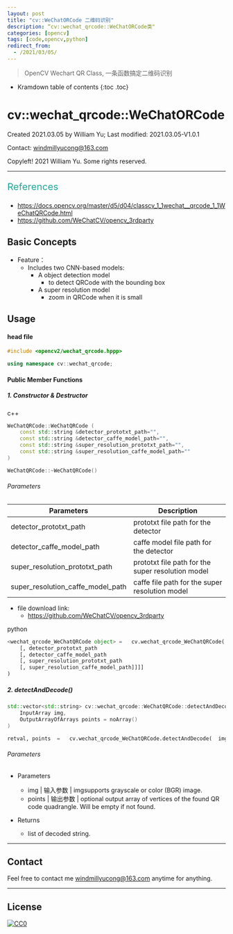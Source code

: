 ```yaml
---
layout: post
title: "cv::WeChatORCode 二维码识别"
description: “cv::wechat_qrcode::WeChatORCode类"
categories: [opencv]
tags: [code,opencv,python]
redirect_from:
  - /2021/03/05/
---
```


>  OpenCV Wechart QR Class, 一条函数搞定二维码识别

* Kramdown table of contents
{:toc .toc}
# cv::wechat_qrcode::WeChatORCode 


Created 2021.03.05 by William Yu; Last modified: 2021.03.05-V1.0.1

Contact: [windmillyucong@163.com](mailto:windmillyucong@163.com)

Copyleft! 2021 William Yu. Some rights reserved.

---

<p style="font-size:22px;color:#098d;">References</p>


- https://docs.opencv.org/master/d5/d04/classcv_1_1wechat__qrcode_1_1WeChatQRCode.html
- https://github.com/WeChatCV/opencv_3rdparty

## Basic Concepts

- Feature：
  - Includes two CNN-based models:
    - A object detection model
      - to detect QRCode with the bounding box
    - A super resolution model  
      - zoom in QRCode when it is small

## Usage

#### head file

```c++
#include <opencv2/wechat_qrcode.hppp>

using namespace cv::wechat_qrcode;
```

#### Public Member Functions

##### 1. Constructor & Destructor

c++

```c++
WeChatQRCode::WeChatQRCode (
    const std::string &detector_prototxt_path="",
    const std::string &detector_caffe_model_path="", 
    const std::string &super_resolution_prototxt_path="", 
    const std::string &super_resolution_caffe_model_path=""
)

WeChatQRCode::~WeChatQRCode()
```

###### Parameters

| Parameters | Description |
| --- | --- |
| detector_prototxt_path | prototxt file path for the detector |
| detector_caffe_model_path         | caffe model file path for the detector            |
| super_resolution_prototxt_path    | prototxt file path for the super resolution model |
| super_resolution_caffe_model_path | caffe file path for the super resolution model    |

- file download link:
  - https://github.com/WeChatCV/opencv_3rdparty

python

```python
<wechat_qrcode_WeChatQRCode object>	=	cv.wechat_qrcode_WeChatQRCode(
    [, detector_prototxt_path
    [, detector_caffe_model_path
    [, super_resolution_prototxt_path
    [, super_resolution_caffe_model_path]]]]
)
```

##### 2. detectAndDecode()

```c++
std::vector<std::string> cv::wechat_qrcode::WeChatQRCode::detectAndDecode (
    InputArray img,
	OutputArrayOfArrays points = noArray()
)
```

```python
retval, points	=	cv.wechat_qrcode_WeChatQRCode.detectAndDecode(	img[, points]	)
```

###### Parameters

- Parameters
  - img | 输入参数 | imgsupports grayscale or color (BGR) image. 
  - points | 输出参数 | optional output array of vertices of the found QR code quadrangle. Will be empty if not found.

- Returns
  - list of decoded string.









---




## Contact

Feel free to contact me [windmillyucong@163.com](mailto:windmillyucong@163.com) anytime for anything.

-----

## License

[![CC0](http://i.creativecommons.org/p/zero/1.0/88x31.png)](http://creativecommons.org/publicdomain/zero/1.0/)

